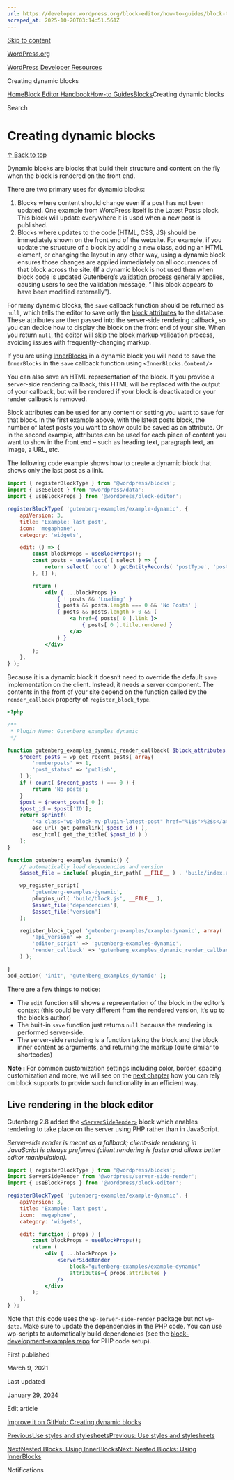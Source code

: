 ```yaml
---
url: https://developer.wordpress.org/block-editor/how-to-guides/block-tutorial/creating-dynamic-blocks
scraped_at: 2025-10-20T03:14:51.561Z
---
```


[Skip to content](https://developer.wordpress.org/block-editor/how-to-guides/block-tutorial/creating-dynamic-blocks/#wp--skip-link--target)

[WordPress.org](https://wordpress.org/)

[WordPress Developer Resources](https://developer.wordpress.org/)

Creating dynamic blocks


[Home](https://developer.wordpress.org/)[Block Editor Handbook](https://developer.wordpress.org/block-editor/)[How-to Guides](https://developer.wordpress.org/block-editor/how-to-guides/)[Blocks](https://developer.wordpress.org/block-editor/how-to-guides/block-tutorial/)Creating dynamic blocks

Search

# Creating dynamic blocks

[↑ Back to top](https://developer.wordpress.org/block-editor/how-to-guides/block-tutorial/creating-dynamic-blocks/#wp--skip-link--target)

Dynamic blocks are blocks that build their structure and content on the fly when the block is rendered on the front end.

There are two primary uses for dynamic blocks:

1. Blocks where content should change even if a post has not been updated. One example from WordPress itself is the Latest Posts block. This block will update everywhere it is used when a new post is published.
2. Blocks where updates to the code (HTML, CSS, JS) should be immediately shown on the front end of the website. For example, if you update the structure of a block by adding a new class, adding an HTML element, or changing the layout in any other way, using a dynamic block ensures those changes are applied immediately on all occurrences of that block across the site. (If a dynamic block is not used then when block code is updated Gutenberg’s [validation process](https://developer.wordpress.org/block-editor/reference-guides/block-api/block-edit-save/#validation) generally applies, causing users to see the validation message, “This block appears to have been modified externally”).

For many dynamic blocks, the `save` callback function should be returned as `null`, which tells the editor to save only the [block attributes](https://developer.wordpress.org/block-editor/reference-guides/block-api/block-attributes/) to the database. These attributes are then passed into the server-side rendering callback, so you can decide how to display the block on the front end of your site. When you return `null`, the editor will skip the block markup validation process, avoiding issues with frequently-changing markup.

If you are using [InnerBlocks](https://developer.wordpress.org/block-editor/how-to-guides/block-tutorial/nested-blocks-inner-blocks/) in a dynamic block you will need to save the `InnerBlocks` in the `save` callback function using `<InnerBlocks.Content/>`

You can also save an HTML representation of the block. If you provide a server-side rendering callback, this HTML will be replaced with the output of your callback, but will be rendered if your block is deactivated or your render callback is removed.

Block attributes can be used for any content or setting you want to save for that block. In the first example above, with the latest posts block, the number of latest posts you want to show could be saved as an attribute. Or in the second example, attributes can be used for each piece of content you want to show in the front end – such as heading text, paragraph text, an image, a URL, etc.

The following code example shows how to create a dynamic block that shows only the last post as a link.

```jsx
import { registerBlockType } from '@wordpress/blocks';
import { useSelect } from '@wordpress/data';
import { useBlockProps } from '@wordpress/block-editor';

registerBlockType( 'gutenberg-examples/example-dynamic', {
    apiVersion: 3,
    title: 'Example: last post',
    icon: 'megaphone',
    category: 'widgets',

    edit: () => {
        const blockProps = useBlockProps();
        const posts = useSelect( ( select ) => {
            return select( 'core' ).getEntityRecords( 'postType', 'post' );
        }, [] );

        return (
            <div { ...blockProps }>
                { ! posts && 'Loading' }
                { posts && posts.length === 0 && 'No Posts' }
                { posts && posts.length > 0 && (
                    <a href={ posts[ 0 ].link }>
                        { posts[ 0 ].title.rendered }
                    </a>
                ) }
            </div>
        );
    },
} );

```

Because it is a dynamic block it doesn’t need to override the default `save` implementation on the client. Instead, it needs a server component. The contents in the front of your site depend on the function called by the `render_callback` property of `register_block_type`.

```php
<?php

/**
 * Plugin Name: Gutenberg examples dynamic
 */

function gutenberg_examples_dynamic_render_callback( $block_attributes, $content ) {
    $recent_posts = wp_get_recent_posts( array(
        'numberposts' => 1,
        'post_status' => 'publish',
    ) );
    if ( count( $recent_posts ) === 0 ) {
        return 'No posts';
    }
    $post = $recent_posts[ 0 ];
    $post_id = $post['ID'];
    return sprintf(
        '<a class="wp-block-my-plugin-latest-post" href="%1$s">%2$s</a>',
        esc_url( get_permalink( $post_id ) ),
        esc_html( get_the_title( $post_id ) )
    );
}

function gutenberg_examples_dynamic() {
    // automatically load dependencies and version
    $asset_file = include( plugin_dir_path( __FILE__ ) . 'build/index.asset.php');

    wp_register_script(
        'gutenberg-examples-dynamic',
        plugins_url( 'build/block.js', __FILE__ ),
        $asset_file['dependencies'],
        $asset_file['version']
    );

    register_block_type( 'gutenberg-examples/example-dynamic', array(
        'api_version' => 3,
        'editor_script' => 'gutenberg-examples-dynamic',
        'render_callback' => 'gutenberg_examples_dynamic_render_callback'
    ) );

}
add_action( 'init', 'gutenberg_examples_dynamic' );

```

There are a few things to notice:

- The `edit` function still shows a representation of the block in the editor’s context (this could be very different from the rendered version, it’s up to the block’s author)
- The built-in `save` function just returns `null` because the rendering is performed server-side.
- The server-side rendering is a function taking the block and the block inner content as arguments, and returning the markup (quite similar to shortcodes)

**Note :** For common customization settings including color, border, spacing customization and more, we will see on the [next chapter](https://developer.wordpress.org/block-editor/how-to-guides/block-tutorial/block-supports-in-dynamic-blocks/) how you can rely on block supports to provide such functionality in an efficient way.

## Live rendering in the block editor

Gutenberg 2.8 added the [`<ServerSideRender>`](https://developer.wordpress.org/block-editor/reference-guide/packages/packages-server-side-render/) block which enables rendering to take place on the server using PHP rather than in JavaScript.

_Server-side render is meant as a fallback; client-side rendering in JavaScript is always preferred (client rendering is faster and allows better editor manipulation)._

```jsx
import { registerBlockType } from '@wordpress/blocks';
import ServerSideRender from '@wordpress/server-side-render';
import { useBlockProps } from '@wordpress/block-editor';

registerBlockType( 'gutenberg-examples/example-dynamic', {
    apiVersion: 3,
    title: 'Example: last post',
    icon: 'megaphone',
    category: 'widgets',

    edit: function ( props ) {
        const blockProps = useBlockProps();
        return (
            <div { ...blockProps }>
                <ServerSideRender
                    block="gutenberg-examples/example-dynamic"
                    attributes={ props.attributes }
                />
            </div>
        );
    },
} );

```

Note that this code uses the `wp-server-side-render` package but not `wp-data`. Make sure to update the dependencies in the PHP code. You can use wp-scripts to automatically build dependencies (see the [block-development-examples repo](https://github.com/WordPress/block-development-examples/tree/trunk/plugins/basic-esnext-a2ab62) for PHP code setup).

First published

March 9, 2021

Last updated

January 29, 2024

Edit article

[Improve it on GitHub: Creating dynamic blocks](https://github.com/WordPress/gutenberg/edit/trunk/docs/how-to-guides/block-tutorial/creating-dynamic-blocks.md)

[PreviousUse styles and stylesheetsPrevious: Use styles and stylesheets](https://developer.wordpress.org/block-editor/how-to-guides/block-tutorial/applying-styles-with-stylesheets/)

[NextNested Blocks: Using InnerBlocksNext: Nested Blocks: Using InnerBlocks](https://developer.wordpress.org/block-editor/how-to-guides/block-tutorial/nested-blocks-inner-blocks/)

Notifications